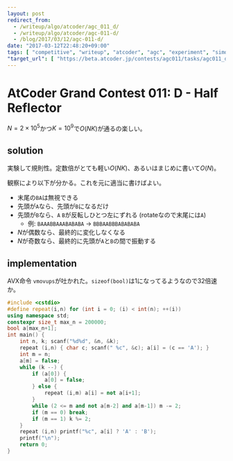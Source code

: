 ```yaml
---
layout: post
redirect_from:
  - /writeup/algo/atcoder/agc_011_d/
  - /writeup/algo/atcoder/agc-011-d/
  - /blog/2017/03/12/agc-011-d/
date: "2017-03-12T22:48:20+09:00"
tags: [ "competitive", "writeup", "atcoder", "agc", "experiment", "simd" ]
"target_url": [ "https://beta.atcoder.jp/contests/agc011/tasks/agc011_d" ]
---
```


# AtCoder Grand Contest 011: D - Half Reflector

$N = 2 \times 10^5$かつ$K = 10^9$で$O(NK)$が通るの楽しい。

## solution

実験して規則性。定数倍がとても軽い$O(NK)$、あるいはまじめに書いて$O(N)$。

観察により以下が分かる。これを元に適当に書けばよい。

-   末尾の`BA`は無視できる
-   先頭が`A`なら、先頭が`B`になるだけ
-   先頭が`B`なら、`A` `B`が反転しひとつ左にずれる (rotateなので末尾には`A`)
    -   例: `BAAABBAAABABABA` $\to$ `BBBAABBBABABABA`
-   $N$が偶数なら、最終的に変化しなくなる
-   $N$が奇数なら、最終的に先頭が`A`と`B`の間で振動する

## implementation

AVX命令 `vmovups`が吐かれた。`sizeof(bool)`は$1$になってるようなので$32$倍速か。

``` c++
#include <cstdio>
#define repeat(i,n) for (int i = 0; (i) < int(n); ++(i))
using namespace std;
constexpr size_t max_n = 200000;
bool a[max_n+1];
int main() {
    int n, k; scanf("%d%d", &n, &k);
    repeat (i,n) { char c; scanf(" %c", &c); a[i] = (c == 'A'); }
    int m = n;
    a[m] = false;
    while (k --) {
        if (a[0]) {
            a[0] = false;
        } else {
            repeat (i,m) a[i] = not a[i+1];
        }
        while (2 <= m and not a[m-2] and a[m-1]) m -= 2;
        if (m == 0) break;
        if (m == 1) k %= 2;
    }
    repeat (i,n) printf("%c", a[i] ? 'A' : 'B');
    printf("\n");
    return 0;
}
```
